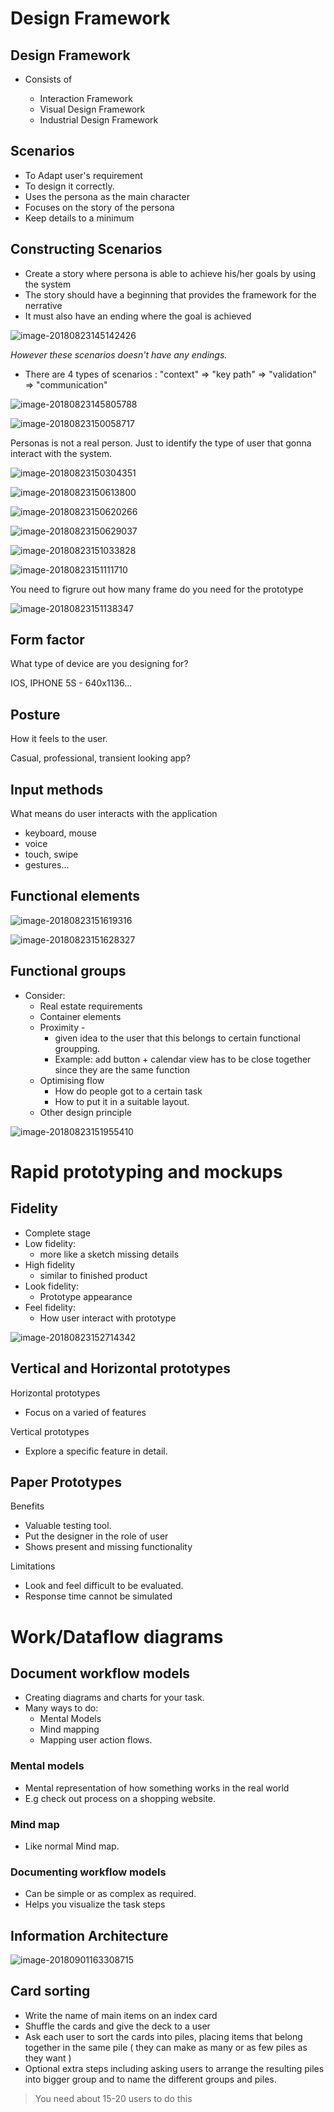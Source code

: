 # Design Framework

## Design Framework

- Consists of

  - Interaction Framework
  - Visual Design Framework
  - Industrial Design Framework


## Scenarios

- To Adapt user's requirement
- To design it correctly.
- Uses the persona as the main character
- Focuses on the story of the persona
- Keep details to a minimum

## Constructing Scenarios

- Create a story where persona is able to achieve his/her goals by using the system
- The story should have a beginning that provides the framework for the nerrative
- It must also have an ending where the goal is achieved

![image-20180823145142426](image-20180823145142426.png)

*However these scenarios doesn't have any endings.*

- There are 4 types of scenarios : "context"  => "key path"  => "validation" => "communication"

![ image-20180823145805788](image-20180823145805788.png)

![image-20180823150058717](image-20180823150058717.png)

Personas is not a real person. Just to identify the type of user that gonna interact with the system.

![image-20180823150304351](image-20180823150304351.png)

![image-20180823150613800](image-20180823150613800.png)

![image-20180823150620266](image-20180823150620266.png)

![image-20180823150629037](image-20180823150629037.png)

![image-20180823151033828](image-20180823151033828.png)

![image-20180823151111710](image-20180823151111710.png)

You need to figrure out how many frame do you need for the prototype

![image-20180823151138347](image-20180823151138347.png)

## Form factor

What type of device are you designing for?

IOS, IPHONE 5S - 640x1136...



## Posture

How it feels to the user.

Casual, professional, transient looking app?



## Input methods

What means do user interacts with the application

- keyboard, mouse
- voice
- touch, swipe
- gestures...



## Functional elements

![image-20180823151619316](image-20180823151619316.png)

![image-20180823151628327](image-20180823151628327.png)

## Functional groups

- Consider:
  - Real estate requirements
  - Container elements
  - Proximity - 
    - given idea to the user that this belongs to certain functional groupping. 
    - Example: add button + calendar view has to be close together since they are the same function
  - Optimising flow
    - How do people got to a certain task
    - How to put it in a suitable layout.
  - Other design principle

![image-20180823151955410](image-20180823151955410.png)

# Rapid prototyping and mockups

## Fidelity

- Complete stage
- Low fidelity:
  - more like a sketch missing details
- High fidelity
  - similar to finished product
- Look fidelity:
  - Prototype appearance
- Feel fidelity:
  - How user interact with prototype



![image-20180823152714342](image-20180823152714342.png)

## Vertical and Horizontal prototypes

Horizontal prototypes
- Focus on a varied of features

Vertical prototypes

- Explore a specific feature in detail.

## Paper Prototypes

Benefits
- Valuable testing tool.
- Put the designer in the role of user
- Shows present and missing functionality

Limitations
- Look and feel difficult to be evaluated.
- Response time cannot be simulated



# Work/Dataflow diagrams

## Document workflow models

- Creating diagrams and charts for your task.
- Many ways to do:
  - Mental Models
  - Mind mapping
  - Mapping user action flows.

### Mental models

- Mental representation of how something works in the real world
- E.g check out process on a shopping website.




### Mind map

- Like normal Mind map.

### Documenting workflow models

- Can be simple or as complex as required.
- Helps you visualize the task steps

## Information Architecture

![image-20180901163308715](image-20180901163308715.png)

## Card sorting

- Write the name of main items on an index card
- Shuffle the cards and give the deck to a user
- Ask each user to sort the cards into piles, placing items that belong together in the same pile ( they can make as many or as few piles as they want )
- Optional extra steps including asking users to arrange the resulting piles into bigger group and to name the different groups and piles.

> You need about 15-20 users to do this